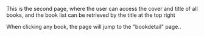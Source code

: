 This is the second page, where the user can access the cover and title of all books, and the book list can be retrieved by the title at the top right

When clicking any book, the page will jump to the "bookdetail" page..